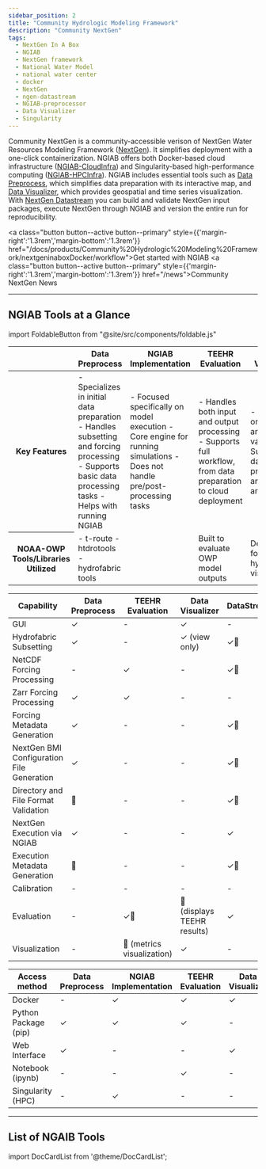 ```yaml
---
sidebar_position: 2
title: "Community Hydrologic Modeling Framework"
description: "Community NextGen"
tags:
  - NextGen In A Box
  - NGIAB
  - NextGen framework
  - National Water Model
  - national water center
  - docker
  - NextGen
  - ngen-datastream
  - NGIAB-preprocessor
  - Data Visualizer
  - Singularity
---
```


Community NextGen is a community-accessible verison of NextGen Water Resources Modeling Framework ([NextGen](https://github.com/NOAA-OWP/ngen)). It simplifies deployment with a one-click containerization. NGIAB offers both Docker-based cloud infrastructure ([NGIAB-CloudInfra](https://github.com/CIROH-UA/NGIAB-CloudInfra/blob/main/README.md)) and Singularity-based high-performance computing ([NGIAB-HPCInfra](https://github.com/CIROH-UA/NGIAB-HPCInfra/blob/main/README.md)). NGIAB includes essential tools such as [Data Preprocess](https://github.com/CIROH-UA/NGIAB_data_preprocess/blob/main/README.md), which simplifies data preparation with its interactive map, and [Data Visualizer](https://github.com/CIROH-UA/ngiab-client), which provides geospatial and time series visualization. With [NextGen Datastream](https://github.com/CIROH-UA/ngen-datastream/blob/main/README.md) you can build and validate NextGen input packages, execute NextGen through NGIAB and version the entire run for reproducibility.

<a class="button button--active button--primary" style={{'margin-right':'1.3rem','margin-bottom':'1.3rem'}}  href="/docs/products/Community%20Hydrologic%20Modeling%20Framework/nextgeninaboxDocker/workflow">Get started with NGIAB</a>
<a class="button button--active button--primary" style={{'margin-right':'1.3rem','margin-bottom':'1.3rem'}}  href="/news">Community NextGen News</a>

---

## NGIAB Tools at a Glance

import FoldableButton from "@site/src/components/foldable.js"

<FoldableButton text="Key Features">
  <table>
    <thead>
        <tr>
        <th></th>
        <th>Data Preprocess</th>
        <th>NGIAB Implementation</th>
        <th>TEEHR Evaluation</th>
        <th>Data Visualizer</th>
        <th>DataStreamCLI</th>
        </tr>
    </thead>
    <tbody>
        <tr>
        <th>Key Features</th>
        <td>
            - Specializes in initial data preparation
            - Handles subsetting and forcing processing
            - Supports basic data processing tasks
            - Helps with running NGIAB
        </td>
        <td>
            - Focused specifically on model execution
            - Core engine for running simulations
            - Does not handle pre/post-processing tasks
        </td>
        <td>
            - Handles both input and output processing
            - Supports full workflow, from data preparation to cloud deployment
        </td>
        <td>
            - Focused on analysis and validation
            - Supports data processing and output analysis
        </td>
        <td>
            - Specialized in visualization tasks
            - Supports output analysis
            - Visual representation of results
        </td>
        </tr>
        <tr>
        <th>NOAA-OWP Tools/Libraries Utilized</th>
        <td>
            - t-route
            - htdrotools
            - hydrofabric tools
        </td>
        <td>
        </td>
        <td>
            Built to evaluate OWP model outputs
        </td>
        <td>
            Designed for OWP hydrofabric visualization
        </td>
        <td>
            - ngen-cal
            - t-route
            - hydrofabric tools
        </td>
        </tr>
    </tbody>
  </table>
</FoldableButton>

<FoldableButton text="Capabilities">
  <table>
    <thead>
      <tr>
        <th>Capability</th>
        <th>Data Preprocess</th>
        <th>TEEHR Evaluation</th>
        <th>Data Visualizer</th>
        <th>DataStreamCLI</th>
      </tr>
    </thead>
    <tbody>
      <tr>
        <td>GUI</td>
        <td>✓</td>
        <td>-</td>
        <td>✓</td>
        <td>-</td>
      </tr>
      <tr>
        <td>Hydrofabric Subsetting</td>
        <td>✓</td>
        <td>-</td>
        <td>✓ (view only)</td>
        <td>✓🔨</td>
      </tr>
      <tr>
        <td>NetCDF Forcing Processing</td>
        <td>-</td>
        <td>✓</td>
        <td>-</td>
        <td>✓🔨</td>
      </tr>
      <tr>
        <td>Zarr Forcing Processing</td>
        <td>✓</td>
        <td>✓</td>
        <td>-</td>
        <td>-</td>
      </tr>
      <tr>
        <td>Forcing Metadata Generation</td>
        <td>✓</td>
        <td>-</td>
        <td>-</td>
        <td>✓🔨</td>
      </tr>
      <tr>
        <td>NextGen BMI Configuration File Generation</td>
        <td>✓</td>
        <td>-</td>
        <td>-</td>
        <td>✓🔨</td>
      </tr>
      <tr>
        <td>Directory and File Format Validation</td>
        <td>🔨</td>
        <td>-</td>
        <td>-</td>
        <td>✓🔨</td>
      </tr>
      <tr>
        <td>NextGen Execution via NGIAB</td>
        <td>✓</td>
        <td>-</td>
        <td>-</td>
        <td>✓</td>
      </tr>
      <tr>
        <td>Execution Metadata Generation</td>
        <td>🔨</td>
        <td>-</td>
        <td>-</td>
        <td>✓🔨</td>
      </tr>
      <tr>
        <td>Calibration</td>
        <td>-</td>
        <td>-</td>
        <td>-</td>
        <td>-</td>
      </tr>
      <tr>
        <td>Evaluation</td>
        <td>-</td>
        <td>✓🔨</td>
        <td>🔨 (displays TEEHR results)</td>
        <td>✓</td>
      </tr>
      <tr>
        <td>Visualization</td>
        <td>-</td>
        <td>🔨 (metrics visualization)</td>
        <td>✓</td>
        <td>-</td>
      </tr>
    </tbody>
  </table>
</FoldableButton>

<FoldableButton text="Access Methods">
  <table>
    <thead>
      <tr>
        <th>Access method</th>
        <th>Data Preprocess</th>
        <th>NGIAB Implementation</th>
        <th>TEEHR Evaluation</th>
        <th>Data Visualizer</th>
        <th>DataStreamCLI</th>
      </tr>
    </thead>
    <tbody>
      <tr>
        <td>Docker</td>
        <td>-</td>
        <td>✓</td>
        <td>✓</td>
        <td>✓</td>
        <td>✓</td>
      </tr>
      <tr>
        <td>Python Package (pip)</td>
        <td>✓</td>
        <td>✓</td>
        <td>✓</td>
        <td>-</td>
        <td>-</td>
      </tr>
      <tr>
        <td>Web Interface</td>
        <td>✓</td>
        <td>-</td>
        <td>-</td>
        <td>✓</td>
        <td>-</td>
      </tr>
      <tr>
        <td>Notebook (ipynb)</td>
        <td>-</td>
        <td>-</td>
        <td>✓</td>
        <td>-</td>
        <td>-</td>
      </tr>
      <tr>
        <td>Singularity (HPC)</td>
        <td>-</td>
        <td>✓</td>
        <td>-</td>
        <td>-</td>
        <td>-</td>
      </tr>
    </tbody>
  </table>
</FoldableButton>

---

## List of NGAIB Tools

import DocCardList from '@theme/DocCardList';

<DocCardList />
